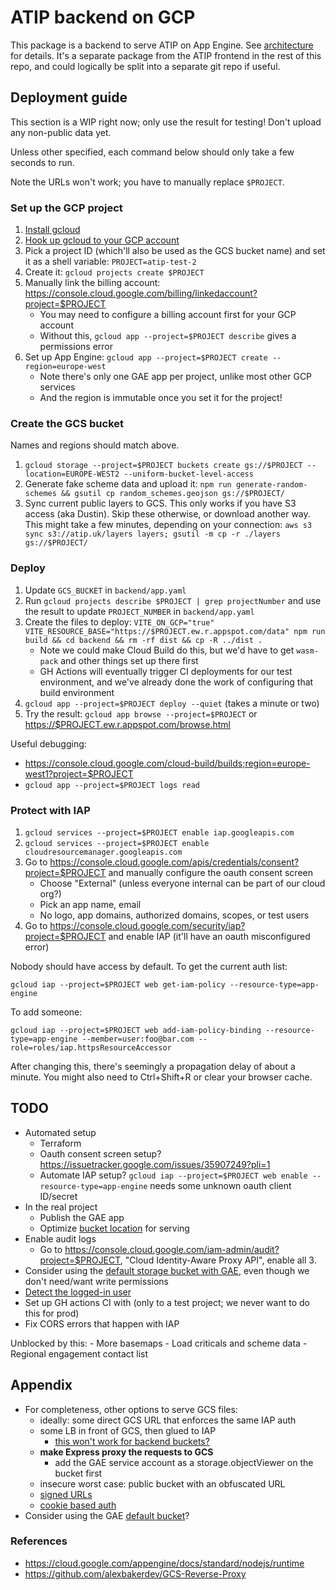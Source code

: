 # ATIP backend on GCP

This package is a backend to serve ATIP on App Engine. See [architecture](../docs/architecture.md) for details. It's a separate package from the ATIP frontend in the rest of this repo, and could logically be split into a separate git repo if useful.

## Deployment guide

This section is a WIP right now; only use the result for testing! Don't upload any non-public data yet.

Unless other specified, each command below should only take a few seconds to run.

Note the URLs won't work; you have to manually replace `$PROJECT`.

### Set up the GCP project

1. [Install gcloud](https://cloud.google.com/sdk/docs/install)
2. [Hook up gcloud to your GCP account](https://cloud.google.com/sdk/docs/initializing)
3. Pick a project ID (which'll also be used as the GCS bucket name) and set it as a shell variable: `PROJECT=atip-test-2`
4. Create it: `gcloud projects create $PROJECT`
4.  Manually link the billing account: <https://console.cloud.google.com/billing/linkedaccount?project=$PROJECT>
	- You may need to configure a billing account first for your GCP account
	- Without this, `gcloud app --project=$PROJECT describe` gives a permissions error
5.  Set up App Engine: `gcloud app --project=$PROJECT create --region=europe-west`
	- Note there's only one GAE app per project, unlike most other GCP services
	- And the region is immutable once you set it for the project!

### Create the GCS bucket

Names and regions should match above.

1.  `gcloud storage --project=$PROJECT buckets create gs://$PROJECT --location=EUROPE-WEST2 --uniform-bucket-level-access`
2.  Generate fake scheme data and upload it: `npm run generate-random-schemes && gsutil cp random_schemes.geojson gs://$PROJECT/`
3.  Sync current public layers to GCS. This only works if you have S3 access (aka Dustin). Skip these otherwise, or download another way. This might take a few minutes, depending on your connection: `aws s3 sync s3://atip.uk/layers layers; gsutil -m cp -r ./layers gs://$PROJECT/`

### Deploy

1.  Update `GCS_BUCKET` in `backend/app.yaml`
2.  Run `gcloud projects describe $PROJECT | grep projectNumber` and use the result to update `PROJECT_NUMBER` in `backend/app.yaml`
3.  Create the files to deploy: `VITE_ON_GCP="true" VITE_RESOURCE_BASE="https://$PROJECT.ew.r.appspot.com/data" npm run build && cd backend && rm -rf dist && cp -R ../dist .`
	- Note we could make Cloud Build do this, but we'd have to get `wasm-pack` and other things set up there first
	- GH Actions will eventually trigger CI deployments for our test environment, and we've already done the work of configuring that build environment
4.  `gcloud app --project=$PROJECT deploy --quiet` (takes a minute or two)
5.  Try the result: `gcloud app browse --project=$PROJECT` or <https://$PROJECT.ew.r.appspot.com/browse.html>

Useful debugging:

- <https://console.cloud.google.com/cloud-build/builds;region=europe-west1?project=$PROJECT>
- `gcloud app --project=$PROJECT logs read`

### Protect with IAP

1.  `gcloud services --project=$PROJECT enable iap.googleapis.com`
2.  `gcloud services --project=$PROJECT enable cloudresourcemanager.googleapis.com`
3.  Go to <https://console.cloud.google.com/apis/credentials/consent?project=$PROJECT> and manually configure the oauth consent screen
	- Choose "External" (unless everyone internal can be part of our cloud org?)
	- Pick an app name, email
	- No logo, app domains, authorized domains, scopes, or test users
4.  Go to <https://console.cloud.google.com/security/iap?project=$PROJECT> and enable IAP (it'll have an oauth misconfigured error)

Nobody should have access by default. To get the current auth list:

`gcloud iap --project=$PROJECT web get-iam-policy --resource-type=app-engine`

To add someone:

`gcloud iap --project=$PROJECT web add-iam-policy-binding --resource-type=app-engine --member=user:foo@bar.com --role=roles/iap.httpsResourceAccessor`

After changing this, there's seemingly a propagation delay of about a minute. You might also need to Ctrl+Shift+R or clear your browser cache.

## TODO

- Automated setup
	- Terraform
	- Oauth consent screen setup? <https://issuetracker.google.com/issues/35907249?pli=1>
	- Automate IAP setup? `gcloud iap --project=$PROJECT web enable --resource-type=app-engine` needs some unknown oauth client ID/secret
- In the real project
	- Publish the GAE app
	- Optimize [bucket location](https://cloud.google.com/storage/docs/locations) for serving
- Enable audit logs
	- Go to <https://console.cloud.google.com/iam-admin/audit?project=$PROJECT>, "Cloud Identity-Aware Proxy API", enable all 3.
- Consider using the [default storage bucket with GAE](https://cloud.google.com/appengine/docs/standard/using-cloud-storage?tab=node.js#default_bucket), even though we don't need/want write permissions
- [Detect the logged-in user](<https://cloud.google.com/iap/docs/identity-howto>)
- Set up GH actions CI with (only to a test project; we never want to do this for prod)
- Fix CORS errors that happen with IAP

Unblocked by this:
	- More basemaps
	- Load criticals and scheme data
	- Regional engagement contact list

## Appendix

- For completeness, other options to serve GCS files:
	- ideally: some direct GCS URL that enforces the same IAP auth
	- some LB in front of GCS, then glued to IAP
		- [this won't work for backend buckets?](https://cloud.google.com/iap/docs/load-balancer-howto)
	- **make Express proxy the requests to GCS**
		- add the GAE service account as a storage.objectViewer on the bucket first
	- insecure worst case: public bucket with an obfuscated URL
	- [signed URLs](https://cloud.google.com/storage/docs/access-control/signed-urls)
	- [cookie based auth](https://cloud.google.com/storage/docs/collaboration#browser)
- Consider using the GAE [default bucket](https://cloud.google.com/appengine/docs/standard/using-cloud-storage?tab=node.js)?

### References

- <https://cloud.google.com/appengine/docs/standard/nodejs/runtime>
- <https://github.com/alexbakerdev/GCS-Reverse-Proxy>
